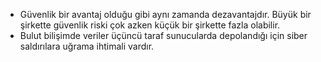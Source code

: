 - Güvenlik bir avantaj olduğu gibi aynı zamanda dezavantajdır. Büyük bir şirkette güvenlik riski çok azken küçük bir şirkette fazla olabilir. 
- Bulut bilişimde veriler üçüncü taraf sunucularda depolandığı için siber saldırılara uğrama ihtimali vardır.
